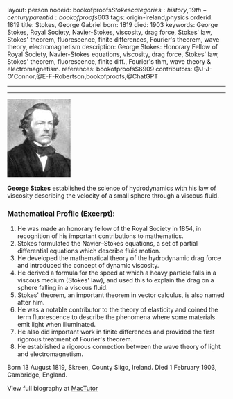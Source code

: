layout: person
nodeid: bookofproofs$Stokes
categories: history,19th-century
parentid: bookofproofs$603
tags: origin-ireland,physics
orderid: 1819
title: Stokes, George Gabriel
born: 1819
died: 1903
keywords: George Stokes, Royal Society, Navier-Stokes, viscosity, drag force, Stokes' law, Stokes' theorem, fluorescence, finite differences, Fourier's theorem, wave theory, electromagnetism
description: George Stokes: Honorary Fellow of Royal Society, Navier-Stokes equations, viscosity, drag force, Stokes' law, Stokes' theorem, fluorescence, finite diff., Fourier's thm, wave theory & electromagnetism.
references: bookofproofs$6909
contributors: @J-J-O'Connor,@E-F-Robertson,bookofproofs,@ChatGPT

---



---

![Stokes.jpg](https://github.com/bookofproofs/bookofproofs.github.io/blob/main/_sources/_assets/images/portraits/Stokes.jpg?raw=true)

**George Stokes** established the science of hydrodynamics with his law of viscosity describing the velocity of a small sphere through a viscous fluid.

### Mathematical Profile (Excerpt):
1. He was made an honorary fellow of the Royal Society in 1854, in recognition of his important contributions to mathematics. 
2. Stokes formulated the Navier–Stokes equations, a set of partial differential equations which describe fluid motion.
3. He developed the mathematical theory of the hydrodynamic drag force and introduced the concept of dynamic viscosity. 
4. He derived a formula for the speed at which a heavy particle falls in a viscous medium (Stokes' law), and used this to explain the drag on a sphere falling in a viscous fluid. 
5. Stokes' theorem, an important theorem in vector calculus, is also named after him. 
6. He was a notable contributor to the theory of elasticity and coined the term fluorescence to describe the phenomena where some materials emit light when illuminated. 
7. He also did important work in finite differences and provided the first rigorous treatment of Fourier's theorem. 
8. He established a rigorous connection between the wave theory of light and electromagnetism.

Born 13 August 1819, Skreen, County Sligo, Ireland. Died 1 February 1903, Cambridge, England.

View full biography at [MacTutor](https://mathshistory.st-andrews.ac.uk/Biographies/Stokes/)
